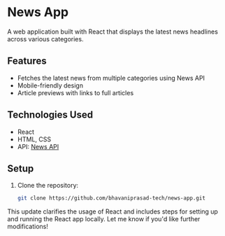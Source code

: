 # News App

A web application built with React that displays the latest news headlines across various categories.

## Features
- Fetches the latest news from multiple categories using News API
- Mobile-friendly design
- Article previews with links to full articles

## Technologies Used
- React
- HTML, CSS
- API: [News API](https://newsapi.org/)

## Setup
1. Clone the repository:
   ```bash
   git clone https://github.com/bhavaniprasad-tech/news-app.git

This update clarifies the usage of React and includes steps for setting up and running the React app locally. Let me know if you'd like further modifications!
